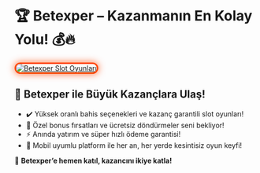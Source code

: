 <h1>🏆 Betexper – Kazanmanın En Kolay Yolu! 💰🔥</h1>

<p>
  <a title="Betexper Slot Oyunları" href="https://shortir.online/forksly">
    <img 
      style="max-width: 100%; border: 3px solid #ff4500; border-radius: 15px; box-shadow: 0px 0px 15px rgba(255, 69, 0, 0.8);" 
      src="https://i.ibb.co/fzkDrjqJ/d9e38c74-57d5-4a4d-b8a4-5a04810d5094.jpg" 
      alt="Betexper Slot Oyunları" 
    />
  </a>
</p>

<h2>🚀 Betexper ile Büyük Kazançlara Ulaş!</h2>

<ul>
  <li>✔️ Yüksek oranlı bahis seçenekleri ve kazanç garantili slot oyunları!</li>
  <li>🎁 Özel bonus fırsatları ve ücretsiz döndürmeler seni bekliyor!</li>
  <li>⚡️ Anında yatırım ve süper hızlı ödeme garantisi!</li>
  <li>📱 Mobil uyumlu platform ile her an, her yerde kesintisiz oyun keyfi!</li>
</ul>

<p>💎 <strong>Betexper’e hemen katıl, kazancını ikiye katla!</strong></p>
